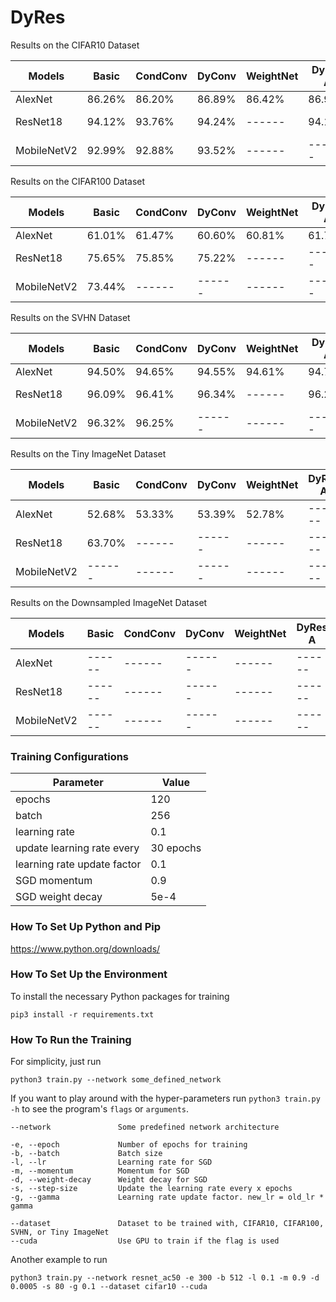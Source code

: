 # DyRes

Results on the CIFAR10 Dataset

| Models        | Basic         | CondConv      | DyConv        | WeightNet     | DyRes A       | DyRes B       | DyRes C       | 
|---------------|---------------|---------------|---------------|---------------|---------------|---------------|---------------|
| AlexNet       | 86.26%        | 86.20%        | 86.89%        | 86.42%        | 86.94%        | 87.21%        | 87.19%        |
| ResNet18      | 94.12%        | 93.76%        | 94.24%        | ------        | 94.16%        | ------        | ------        |
| MobileNetV2   | 92.99%        | 92.88%        | 93.52%        | ------        | ------        | ------        | ------        |

Results on the CIFAR100 Dataset

| Models        | Basic         | CondConv      | DyConv        | WeightNet     | DyRes A       | DyRes B       | DyRes C       |
|---------------|---------------|---------------|---------------|---------------|---------------|---------------|---------------|
| AlexNet       | 61.01%        | 61.47%        | 60.60%        | 60.81%        | 61.70%        | 62.03%        | 61.84%        |
| ResNet18      | 75.65%        | 75.85%        | 75.22%        | ------        | ------        | ------        | ------        |
| MobileNetV2   | 73.44%        | ------        | ------        | ------        | ------        | ------        | ------        |

Results on the SVHN Dataset

| Models        | Basic         | CondConv      | DyConv        | WeightNet     | DyRes A       | DyRes B       | DyRes C       |
|---------------|---------------|---------------|---------------|---------------|---------------|---------------|---------------|
| AlexNet       | 94.50%        | 94.65%        | 94.55%        | 94.61%        | 94.79%        | 94.82%        | 94.60%        |
| ResNet18      | 96.09%        | 96.41%        | 96.34%        | ------        | 96.29%        | ------        | ------        |
| MobileNetV2   | 96.32%        | 96.25%        | ------        | ------        | ------        | ------        | ------        |

Results on the Tiny ImageNet Dataset

| Models        | Basic         | CondConv      | DyConv        | WeightNet     | DyRes A       | DyRes B       | DyRes C       |
|---------------|---------------|---------------|---------------|---------------|---------------|---------------|---------------|
| AlexNet       | 52.68%        | 53.33%        | 53.39%        | 52.78%        | ------        | 52.92%        | 53.53%        |
| ResNet18      | 63.70%        | ------        | ------        | ------        | ------        | ------        | ------        |
| MobileNetV2   | ------        | ------        | ------        | ------        | ------        | ------        | ------        |

Results on the Downsampled ImageNet Dataset

| Models        | Basic         | CondConv      | DyConv        | WeightNet     | DyRes A       | DyRes B       | DyRes C       |
|---------------|---------------|---------------|---------------|---------------|---------------|---------------|---------------|
| AlexNet       | ------        | ------        | ------        | ------        | ------        | ------        | ------        |
| ResNet18      | ------        | ------        | ------        | ------        | ------        | ------        | ------        |
| MobileNetV2   | ------        | ------        | ------        | ------        | ------        | ------        | ------        |

### Training Configurations

| Parameter                     | Value         |
|------------------------------ |---------------|
| epochs                        | 120           |
| batch                         | 256           |
| learning rate                 | 0.1           |
| update learning rate every    | 30 epochs     |
| learning rate update factor   | 0.1           |
| SGD momentum                  | 0.9           |
| SGD weight decay              | 5e-4          |

### How To Set Up Python and Pip

https://www.python.org/downloads/

### How To Set Up the Environment

To install the necessary Python packages for training

    pip3 install -r requirements.txt

### How To Run the Training

For simplicity, just run

    python3 train.py --network some_defined_network

If you want to play around with the hyper-parameters run ``python3 train.py -h`` to see the program's ``flags`` or ``arguments``.

    --network               Some predefined network architecture
    
    -e, --epoch             Number of epochs for training
    -b, --batch             Batch size
    -l, --lr                Learning rate for SGD
    -m, --momentum          Momentum for SGD
    -d, --weight-decay      Weight decay for SGD
    -s, --step-size         Update the learning rate every x epochs
    -g, --gamma             Learning rate update factor. new_lr = old_lr * gamma
    
    --dataset               Dataset to be trained with, CIFAR10, CIFAR100, SVHN, or Tiny ImageNet
    --cuda                  Use GPU to train if the flag is used

Another example to run

    python3 train.py --network resnet_ac50 -e 300 -b 512 -l 0.1 -m 0.9 -d 0.0005 -s 80 -g 0.1 --dataset cifar10 --cuda
